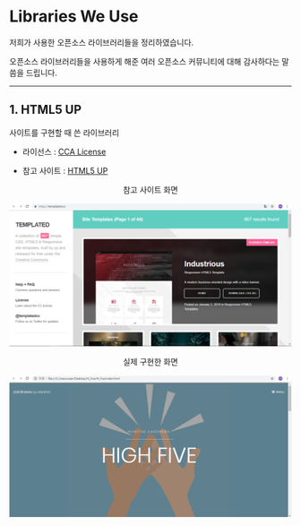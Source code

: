 # Libraries We Use

저희가 사용한 오픈소스 라이브러리들을 정리하였습니다.

오픈소스 라이브러리들을 사용하게 해준 여러 오픈소스 커뮤니티에 대해 감사하다는 말씀을 드립니다.

-----

## 1. HTML5 UP

사이트를 구현할 때 쓴 라이브러리

* 라이선스 : [CCA License](https://github.com/choihaeun/Hi_five/Library_License/MIT_License/jQuery.md)

* 참고 사이트 : [HTML5 UP](https://templated.co/)

<p align ="center"> 참고 사이트 화면 </p>
<p align="center">
<img src = "https://github.com/Choihaeun/Hi_five/blob/master/use/temp.PNG">
<p/>

<p align ="center"> 실제 구현한 화면 </p>
<p align="center">
<img src = "https://github.com/Choihaeun/Hi_five/blob/master/use/highfive.PNG">
<p/>
